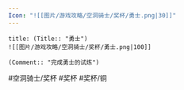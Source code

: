 ```yaml
---
Icon: "![[图片/游戏攻略/空洞骑士/奖杯/勇士.png|30]]"
---
```

```ad-common-bronze-trophy
title: (Title:: "勇士")
![[图片/游戏攻略/空洞骑士/奖杯/勇士.png|100]]

(Comment:: "完成勇士的试炼")
```

#空洞骑士/奖杯 #奖杯 #奖杯/铜
